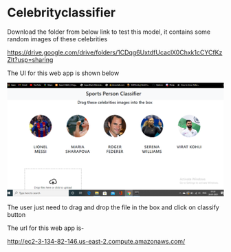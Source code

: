 # Celebrityclassifier



Download the folder from below link to test this model, it contains some random images of these celebrities


https://drive.google.com/drive/folders/1CDqg6UxtdfUcaclX0Chxk1cCYCfKzZlt?usp=sharing




The UI for this web app is shown below



![](project1/images/1.png)




The user just need to drag and drop the file in the box and click on classify button



The url for this web app is-

http://ec2-3-134-82-146.us-east-2.compute.amazonaws.com/
